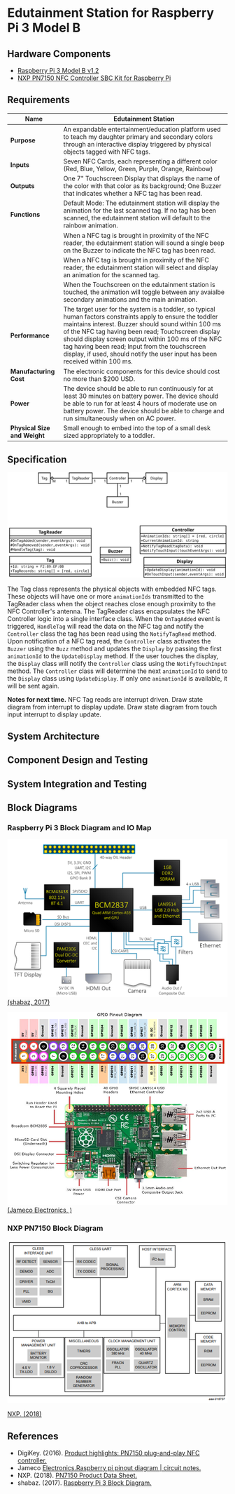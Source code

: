 # Edutainment Station for Raspberry Pi 3 Model B

## Hardware Components
- [Raspberry Pi 3 Model B v1.2](https://www.adafruit.com/product/3055)
- [NXP PN7150 NFC Controller SBC Kit for Raspberry Pi](https://www.nxp.com/products/identification-and-security/nfc/nfc-reader-ics/development-kits-for-pn7150-plugn-play-nfc-controller:OM5578)

## Requirements

| Name | Edutainment Station |
| ---- | ------------------- |
| **Purpose** | An expandable entertainment/education platform used to teach my daughter primary and secondary colors through an interactive display triggered by physical objects tagged with NFC tags. |
| **Inputs** | Seven NFC Cards, each representing a different color (Red, Blue, Yellow, Green, Purple, Orange, Rainbow) |
| **Outputs** | One 7" Touchscreen Display that displays the name of the color with that color as its background; One Buzzer that indicates whether a NFC tag has been read. |
| **Functions** | Default Mode: The edutainment station will display the animation for the last scanned tag.  If no tag has been scanned, the edutainment station will default to the rainbow animation. |
| | When a NFC tag is brought in proximity of the NFC reader, the edutainment station will sound a single beep on the Buzzer to indicate the NFC tag has been read. |
| | When a NFC tag is brought in proximity of the NFC reader, the edutainment station will select and display an animation for the scanned tag. |
| | When the Touchscreen on the edutainment station is touched, the animation will toggle between any avaialbe secondary animations and the main animation. |
| **Performance** | The target user for the system is a toddler, so typical human factors constraints apply to ensure the toddler maintains interest.  Buzzer should sound within 100 ms of the NFC tag having been read; Touchscreen display should display screen output within 100 ms of the NFC tag having been read;  Input from the touchscreen display, if used, should notify the user input has been received within 100 ms. |
| **Manufacturing Cost** | The electronic components for this device should cost no more than $200 USD. |
| **Power** | The device should be able to run continuously for at least 30 minutes on battery power. The device should be able to run for at least 4 hours of moderate use on battery power. The device should be able to charge and run simultaneously when on AC power. |
| **Physical Size and Weight** | Small enough to embed into the top of a small desk sized appropriately to a toddler. |

## Specification

![Edutainment System Class Diagram](.imgs/ClassDiagram.svg)

The Tag class represents the physical objects with embedded NFC tags.  These objects will have one or more `animationIds` transmitted to the TagReader class when the object reaches close enough proximity to the NFC Controller's antenna.  The TagReader class encapsulates the NFC Controller logic into a single interface class.  When the `OnTagAdded` event is triggered, `HandleTag` will read the data on the NFC tag and notify the `Controller` class the tag has been read using the `NotifyTagRead` method.  Upon notification of a NFC tag read, the `Controller` class activates the `Buzzer` using the `Buzz` method and updates the `Display` by passing the first `animationId` to the `UpdateDisplay` method.  If the user touches the display, the `Display` class will notify the `Controller` class using the `NotifyTouchInput` method.  The `Controller` class will determine the next `animationId` to send to the `Display` class using `UpdateDisplay`.  If only one `animationId` is available, it will be sent again.

**Notes for next time.**
NFC Tag reads are interrupt driven.
Draw state diagram from interrupt to display update.
Draw state diagram from touch input interrupt to display update.

## System Architecture

## Component Design and Testing

## System Integration and Testing

## Block Diagrams

### Raspberry Pi 3 Block Diagram and IO Map

![Raspberry Pi 3 Block Diagram](.imgs/pi3-block-diagram-rev4.png)
[(shabaz, 2017)](https://www.element14.com/community/community/raspberry-pi/blog/2017/01/16/raspberry-pi-3-block-diagram)

![Raspberry Pi 3 IO Map](.imgs/raspberry_pi_circuit_note_fig2a.jpg)
[(Jameco Electronics, )](https://www.jameco.com/Jameco/workshop/circuitnotes/raspberry-pi-circuit-note.html)

### NXP PN7150 Block Diagram

![NXP PN7150 Block Diagram](.imgs/PN7150-Block-Diagram.PNG)

[NXP. (2018)](https://www.nxp.com/docs/en/data-sheet/PN7150.pdf)

## References

- DigiKey. (2016). [Product highlights:&nbsp;PN7150 plug-and-play NFC controller.](https://www.digikey.com/en/product-highlight/n/nxp-semi/pn7150-plug-n-play?utm_adgroup=General&slid=&gclid=Cj0KCQjw6rXeBRD3ARIsAD9ni9B7nDjbrQYIem_JmXNQUI-djQaeZzJiTdwNge0e3Wtz6qj8bwgBioQaAozsEALw_wcB)
- Jameco [Electronics.Raspberry pi pinout diagram | circuit notes.](https://www.jameco.com/Jameco/workshop/circuitnotes/raspberry-pi-circuit-note.html)
- NXP. (2018). [PN7150 Product Data Sheet.](https://www.nxp.com/docs/en/data-sheet/PN7150.pdf)
- shabaz. (2017). [Raspberry Pi 3 Block Diagram.](https://www.element14.com/community/community/raspberry-pi/blog/2017/01/16/raspberry-pi-3-block-diagram)